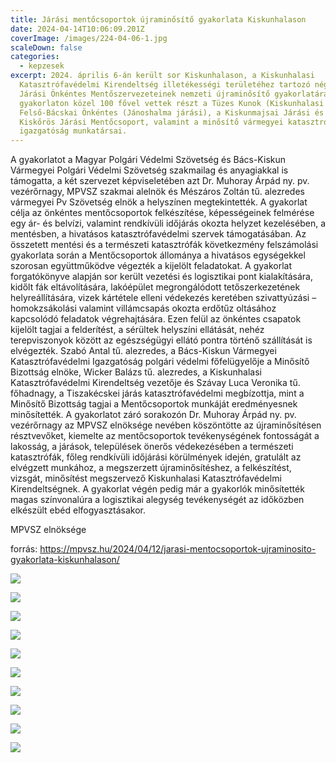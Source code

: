 ```yaml
---
title: Járási mentőcsoportok újraminősítő gyakorlata Kiskunhalason
date: 2024-04-14T10:06:09.201Z
coverImage: /images/224-04-06-1.jpg
scaleDown: false
categories:
  - kepzesek
excerpt: 2024. április 6-án került sor Kiskunhalason, a Kiskunhalasi
  Katasztrófavédelmi Kirendeltség illetékességi területéhez tartozó négy járás
  Járási Önkéntes Mentőszervezeteinek nemzeti újraminősítő gyakorlatára. A
  gyakorlaton közel 100 fővel vettek részt a Tüzes Kunok (Kiskunhalasi járás), a
  Felső-Bácskai Önkéntes (Jánoshalma járási), a Kiskunmajsai Járási és a
  Kiskőrös Járási Mentőcsoport, valamint a minősítő vármegyei katasztrófavédelmi
  igazgatóság munkatársai.
---
```

A gyakorlatot a Magyar Polgári Védelmi Szövetség és Bács-Kiskun Vármegyei Polgári Védelmi Szövetség szakmailag és anyagiakkal is támogatta, a két szervezet képviseletében azt Dr. Muhoray Árpád ny. pv. vezérőrnagy, MPVSZ szakmai alelnök és Mészáros Zoltán tű. alezredes vármegyei Pv Szövetség elnök a helyszínen megtekintették.
A gyakorlat célja az önkéntes mentőcsoportok felkészítése, képességeinek felmérése egy ár- és belvízi, valamint rendkívüli időjárás okozta helyzet kezelésében, a mentésben, a hivatásos katasztrófavédelmi szervek támogatásában. Az összetett mentési és a természeti katasztrófák következmény felszámolási gyakorlata során a Mentőcsoportok állománya a hivatásos egységekkel szorosan együttműködve végezték a kijelölt feladatokat.
A gyakorlat forgatókönyve alapján sor került vezetési és logisztikai pont kialakítására, kidőlt fák eltávolítására, lakóépület megrongálódott tetőszerkezetének helyreállítására, vizek kártétele elleni védekezés keretében szivattyúzási – homokzsákolási valamint villámcsapás okozta erdőtűz oltásához kapcsolódó feladatok végrehajtására. Ezen felül az önkéntes csapatok kijelölt tagjai a felderítést, a sérültek helyszíni ellátását, nehéz terepviszonyok között az egészségügyi ellátó pontra történő szállítását is elvégezték.
Szabó Antal tű. alezredes, a Bács-Kiskun Vármegyei Katasztrófavédelmi Igazgatóság polgári védelmi főfelügyelője a Minősítő Bizottság elnöke, Wicker Balázs tű. alezredes, a Kiskunhalasi Katasztrófavédelmi Kirendeltség vezetője és Szávay Luca Veronika tű. főhadnagy, a Tiszakécskei járás katasztrófavédelmi megbízottja, mint a Minősítő Bizottság tagjai a Mentőcsoportok munkáját eredményesnek minősítették.
A gyakorlatot záró sorakozón Dr. Muhoray Árpád ny. pv. vezérőrnagy az MPVSZ elnöksége nevében köszöntötte az újraminősítésen résztvevőket, kiemelte az mentőcsoportok tevékenységének fontosságát a lakosság, a járások, települések önerős védekezésében a természeti katasztrófák, főleg rendkívüli időjárási körülmények idején, gratulált az elvégzett munkához, a megszerzett újraminősítéshez, a felkészítést, vizsgát, minősítést megszervező Kiskunhalasi Katasztrófavédelmi Kirendeltségnek.
A gyakorlat végén pedig már a gyakorlók minősítették magas színvonalúra a logisztikai alegység tevékenységét az időközben elkészült ebéd elfogyasztásakor.

MPVSZ elnöksége

forrás: https://mpvsz.hu/2024/04/12/jarasi-mentocsoportok-ujraminosito-gyakorlata-kiskunhalason/

![](/images/2024-04-06-index.jpg)

![](/images/2024-04-06-2.jpg)

![](/images/2024-04-06-3.jpg)

![](/images/2024-04-06-4.jpg)

![](/images/2024-04-06-5.jpg)

![](/images/2024-04-06-6.jpg)

![](/images/2024-04-06-7.jpg)

![](/images/2024-04-06-8.jpg)

![](/images/2024-04-06-9.jpg)

![](/images/2024-04-06-10.jpg)